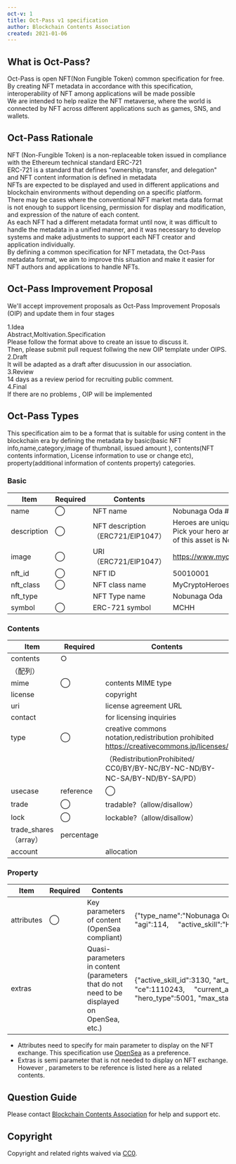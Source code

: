 ```yaml
---
oct-v: 1
title: Oct-Pass v1 specification
author: Blockchain Contents Association
created: 2021-01-06
---
```


## What is Oct-Pass?

Oct-Pass  is open NFT(Non Fungible Token) common specification for free.									
By creating NFT metadata in accordance with this specification, interoperability of NFT among applications will be made possible									
We are  intended to help realize the NFT metaverse, where the world is connected by NFT across different applications such as games, SNS, and wallets.									

## Oct-Pass Rationale

NFT (Non-Fungible Token) is a non-replaceable token issued in compliance with the Ethereum technical standard ERC-721													
ERC-721 is a standard that defines "ownership, transfer, and delegation" and NFT content information is defined in metadata													
NFTs are expected to be displayed and used in different applications and blockchain environments without depending on a specific platform.													
There may be cases where the conventional NFT market meta data format is not enough to support licensing, permission for display and modification, and expression of the nature of each content.													
As each NFT had a different metadata format until now, it was difficult to handle the metadata in a unified manner, and it was necessary to develop systems and make adjustments to support each NFT creator and application individually.													
By defining a common specification for NFT metadata, the Oct-Pass metadata format, we aim to improve this situation and make it easier for NFT authors and applications to handle NFTs.													

## Oct-Pass Improvement Proposal
We'll accept improvement proposals as Oct-Pass Improvement Proposals (OIP) and update them in four stages

1.Idea						
Abstract,Moltivation.Specification						
Please follow the format above to create an issue to discuss it.						
Then, please submit pull request  follwing the new OIP template under OIPS.						
2.Draft						
It will be adapted as a draft after disucussion in our association.						
3.Review						
14 days as a review period for recruiting public comment.						
4.Final						
If there are no problems , OIP will be implemented

## Oct-Pass Types
This specification aim to be a format that is suitable for using content in the blockchain era by defining the metadata by basic(basic NFT info,name,category,image of thumbnail, issued amount ), contents(NFT contents information, License information to use or change etc), property(additional information of contents property) categories.

### Basic
| Item     | Required    | Contents                                 | Example                                                                                                                                                           | 
| ------------ | ------- | ------------------------------------ | ------------------------------------------------------------------------------------------------------------------------------------------------------------ | 
| name         | ◯      | NFT name        | Nobunaga Oda #50010006 Lv.100                                                                                                                                | 
| description  | ◯      | NFT description（ERC721/EIP1047）          | Heroes are unique characters, originated from My Crypto Heroes. Pick your hero and compete in the MCH universe! The hero type of this asset is Nobunaga Oda. | 
| image        | ◯      | URI（ERC721/EIP1047）      | https://www.mycryptoheroes.net/images/heroes/2000/5001.png                                                                                                   | 
| nft_id       | ◯      | NFT ID                               | 50010001                                                                                                                                                     | 
| nft_class    | ◯      | NFT class name         | MyCryptoHeroes:Hero                                                                                                                                          | 
| nft_type     |         | NFT Type name                          | Nobunaga Oda                                                                                                                                                 | 
| symbol       | ◯      | ERC-721 symbol        | MCHH                                                                                                                                                         | 

### Contents
| Item                 | Required       | Contents                                                                        | Example                                         |                                                            | 
| -------------------- | ---------- | --------------------------------------------------------------------------- | ------------------------------------------ | ---------------------------------------------------------- | 
| contents             | ○        |                                                                           | contents URI                              | https://www.mycryptoheroes.net/images/heroes/2000/5001.png | 
| （配列）             |            |                                                                             |                                            |                                                            | 
| mime                 | ◯         | contents MIME type                                                        | image/png                                  |                                                            | 
| license              |   | copyright                                                                            | copyright statement                           | © 2018 double jump.tokyo, inc                              | 
| uri                  |            | license agreement URL                                                           | https://www.mycryptoheroes.net/ja/terms    |                                                            | 
| contact              |            | for licensing inquiries                                             | info@doublejump.tokyo                      |                                                            | 
| type                 | ◯         | creative commons notation,redistribution prohibited https://creativecommons.jp/licenses/      | BY-NC                                      |                                                            | 
|                      |            | （RedistributionProhibited/ CC0/BY/BY-NC/BY-NC-ND/BY-NC-SA/BY-ND/BY-SA/PD） |                                            |                                                            | 
| usecase              | reference  | ◯                                                                          | refarence available?（allow/disallow）               | allow                                                      | 
| trade                | ◯         | tradable?（allow/disallow）                                                | allow                                      |                                                            | 
| lock                 | ◯         | lockable?（allow/disallow）                                              | disallow                                   |                                                            | 
| trade_shares（array） | percentage |                                                                             | trading fee allocation                            | 2.5                                                        | 
| account              |            | allocation                                                                     | 0x6738001581C6ac28f7B05bfca3348caFB05Ef289 |                                                            | 


### Property
| Item       | Required  | Contents                                                                  | Example                                                                                                                                                                                                                                                                          | 
| ---------- | ---- | --------------------------------------------------------------------- | --------------------------------------------------------------------------------------------------------------------------------------------------------------------------------------------------------------------------------------------------------------------------- | 
| attributes | ◯   | Key parameters of content (OpenSea compliant)                               | {"type_name":"Nobunaga Oda", "lv":100, "rarity":"Legendary", "hp":471, "phy":202, "int":79, "agi":114,&nbsp;&nbsp;&nbsp;&nbsp;&nbsp;"active_skill":"Hot chili pepper", "passive_skill":"Rule the Empire by Force"},                                                         | 
| extras     |      | Quasi-parameters in content (parameters that do not need to be displayed on OpenSea, etc.) | {"active_skill_id":3130, "art_history":["略"], "ce":1110243,&nbsp;&nbsp;&nbsp;&nbsp;&nbsp;"current_art":"Qmez4jc4S9y2mYyNDZpXaqXNHdcK636LfgPJqpvzcNwU8x",&nbsp;&nbsp;&nbsp;&nbsp;&nbsp;"current_stamina":40, "hero_type":5001, "max_stamina":288, "passive_skill_id":1001}} | 

* Attributes need to specify for main parameter to display on the NFT exchange. This specification use [OpenSea](https://docs.opensea.io/docs/metadata-standards) as a preference.										
* Extras is semi parameter that is not needed to display on NFT exchange. However , parameters to be reference is listed here as a related contents.										



## Question Guide
Please contact [Blockchain Contents Association](https://www.blockchaincontents.org/contact) for help and support etc.

## Copyright
Copyright and related rights waived via [CC0](https://creativecommons.org/publicdomain/zero/1.0/).
